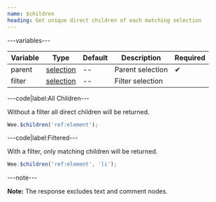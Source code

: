 ```yaml
---
name: $children
heading: Get unique direct children of each matching selection
---
```


---variables---

| Variable | Type | Default | Description | Required |
| -- | -- | -- | -- | -- |
| parent | [selection](/script#selection) | -- | Parent selection | ✔ |
| filter | [selection](/script#selection) | -- | Filter selection ||

---code|label:All Children---

Without a filter all direct children will be returned.

```javascript
Wee.$children('ref:element');
```

---code|label:Filtered---

With a filter, only matching children will be returned.

```javascript
Wee.$children('ref:element', 'li');
```

---note---

**Note:** The response excludes text and comment nodes.